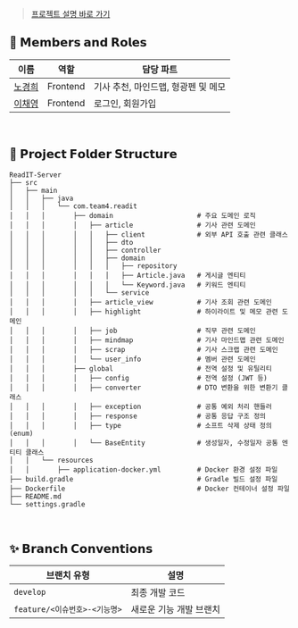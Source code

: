 > [프로젝트 설명 바로 가기](https://github.com/Team4-ReadIT)

## 👥 𝗠𝗲𝗺𝗯𝗲𝗿𝘀 𝗮𝗻𝗱 𝗥𝗼𝗹𝗲𝘀

| 이름        | 역할               | 담당 파트           |
|-------------|--------------------|---------------------|
| [노경희](https://github.com/khee2) | Frontend            | 기사 추천, 마인드맵, 형광펜 및 메모  |
| [이채영](https://github.com/alwaysY0ung) | Frontend            | 로그인, 회원가입  |

</br>

## 📂 𝗣𝗿𝗼𝗷𝗲𝗰𝘁 𝗙𝗼𝗹𝗱𝗲𝗿 𝗦𝘁𝗿𝘂𝗰𝘁𝘂𝗿𝗲

```plaintext
ReadIT-Server
├── src
│   ├── main
│   │   ├── java
│   │   │   └── com.team4.readit
│   │   │       ├── domain                     # 주요 도메인 로직
│   │   │       │   ├── article                # 기사 관련 도메인
│   │   │       │   │   ├── client             # 외부 API 호출 관련 클래스
│   │   │       │   │   ├── dto                
│   │   │       │   │   ├── controller         
│   │   │       │   │   ├── domain             
│   │   │       │   │   │   ├── repository     
│   │   │       │   │   │   ├── Article.java   # 게시글 엔티티
│   │   │       │   │   │   └── Keyword.java   # 키워드 엔티티
│   │   │       │   │   └── service            
│   │   │       │   ├── article_view           # 기사 조회 관련 도메인
│   │   │       │   ├── highlight              # 하이라이트 및 메모 관련 도메인
│   │   │       │   ├── job                    # 직무 관련 도메인
│   │   │       │   ├── mindmap                # 기사 마인드맵 관련 도메인
│   │   │       │   ├── scrap                  # 기사 스크랩 관련 도메인
│   │   │       │   └── user_info              # 멤버 관련 도메인
│   │   │       ├── global                     # 전역 설정 및 유틸리티
│   │   │       │   ├── config                 # 전역 설정 (JWT 등)
│   │   │       │   ├── converter              # DTO 변환을 위한 변환기 클래스
│   │   │       │   ├── exception              # 공통 예외 처리 핸들러
│   │   │       │   ├── response               # 공통 응답 구조 정의
│   │   │       │   ├── type                   # 소프트 삭제 상태 정의 (enum)
│   │   │       │   └── BaseEntity             # 생성일자, 수정일자 공통 엔티티 클래스
│   │   └── resources
│   │       ├── application-docker.yml         # Docker 환경 설정 파일
├── build.gradle                               # Gradle 빌드 설정 파일
├── Dockerfile                                 # Docker 컨테이너 설정 파일
├── README.md                                  
└── settings.gradle                            

```

</br>

## ✨ 𝗕𝗿𝗮𝗻𝗰𝗵 𝗖𝗼𝗻𝘃𝗲𝗻𝘁𝗶𝗼𝗻𝘀

| **브랜치 유형**      | **설명**                                                                 |
|--------------------|-------------------------------------------------------------------------|
| `develop`             | 최종 개발 코드                                                |
| `feature/<이슈번호>-<기능명>`  | 새로운 기능 개발 브랜치                                                  |

</br>
